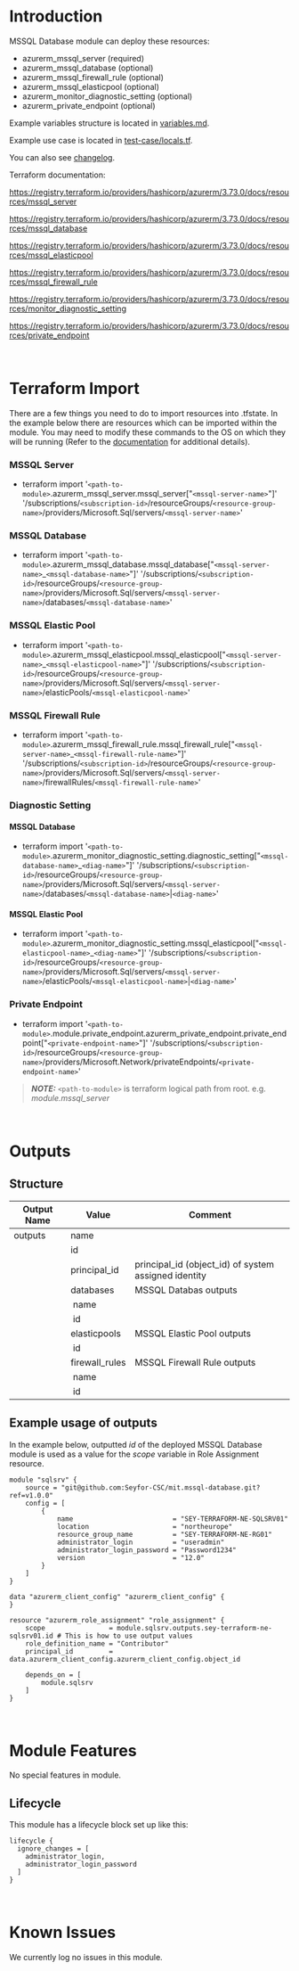 # Introduction
MSSQL Database module can deploy these resources:
* azurerm_mssql_server (required)
* azurerm_mssql_database (optional)
* azurerm_mssql_firewall_rule (optional)
* azurerm_mssql_elasticpool (optional)
* azurerm_monitor_diagnostic_setting (optional)
* azurerm_private_endpoint (optional)

Example variables structure is located in [variables.md](variables.md).

Example use case is located in [test-case/locals.tf](test-case/locals.tf).

You can also see [changelog](changelog.md).

Terraform documentation:

https://registry.terraform.io/providers/hashicorp/azurerm/3.73.0/docs/resources/mssql_server

https://registry.terraform.io/providers/hashicorp/azurerm/3.73.0/docs/resources/mssql_database

https://registry.terraform.io/providers/hashicorp/azurerm/3.73.0/docs/resources/mssql_elasticpool

https://registry.terraform.io/providers/hashicorp/azurerm/3.73.0/docs/resources/mssql_firewall_rule

https://registry.terraform.io/providers/hashicorp/azurerm/3.73.0/docs/resources/monitor_diagnostic_setting

https://registry.terraform.io/providers/hashicorp/azurerm/3.73.0/docs/resources/private_endpoint

&nbsp;

# Terraform Import
There are a few things you need to do to import resources into .tfstate. In the example below there are resources which can be imported within the module. You may need to modify these commands to the OS on which they will be running (Refer to the [documentation](https://developer.hashicorp.com/terraform/cli/commands/import#example-import-into-resource-configured-with-for_each) for additional details).
### MSSQL Server
* terraform import '`<path-to-module>`.azurerm_mssql_server.mssql_server["`<mssql-server-name>`"]' '/subscriptions/`<subscription-id>`/resourceGroups/`<resource-group-name>`/providers/Microsoft.Sql/servers/`<mssql-server-name>`'
### MSSQL Database
* terraform import '`<path-to-module>`.azurerm_mssql_database.mssql_database["`<mssql-server-name>`_`<mssql-database-name>`"]' '/subscriptions/`<subscription-id>`/resourceGroups/`<resource-group-name>`/providers/Microsoft.Sql/servers/`<mssql-server-name>`/databases/`<mssql-database-name>`'
### MSSQL Elastic Pool
* terraform import '`<path-to-module>`.azurerm_mssql_elasticpool.mssql_elasticpool["`<mssql-server-name>`_`<mssql-elasticpool-name>`"]' '/subscriptions/`<subscription-id>`/resourceGroups/`<resource-group-name>`/providers/Microsoft.Sql/servers/`<mssql-server-name>`/elasticPools/`<mssql-elasticpool-name>`'
### MSSQL Firewall Rule
* terraform import '`<path-to-module>`.azurerm_mssql_firewall_rule.mssql_firewall_rule["`<mssql-server-name>`_`<mssql-firewall-rule-name>`"]' '/subscriptions/`<subscription-id>`/resourceGroups/`<resource-group-name>`/providers/Microsoft.Sql/servers/`<mssql-server-name>`/firewallRules/`<mssql-firewall-rule-name>`'
### Diagnostic Setting
#### MSSQL Database
* terraform import '`<path-to-module>`.azurerm_monitor_diagnostic_setting.diagnostic_setting["`<mssql-database-name>`_`<diag-name>`"]' '/subscriptions/`<subscription-id>`/resourceGroups/`<resource-group-name>`/providers/Microsoft.Sql/servers/`<mssql-server-name>`/databases/`<mssql-database-name>`|`<diag-name>`'
#### MSSQL Elastic Pool
* terraform import '`<path-to-module>`.azurerm_monitor_diagnostic_setting.mssql_elasticpool["`<mssql-elasticpool-name>`_`<diag-name>`"]' '/subscriptions/`<subscription-id>`/resourceGroups/`<resource-group-name>`/providers/Microsoft.Sql/servers/`<mssql-server-name>`/elasticPools/`<mssql-elasticpool-name>`|`<diag-name>`'
### Private Endpoint
* terraform import '`<path-to-module>`.module.private_endpoint.azurerm_private_endpoint.private_endpoint["`<private-endpoint-name>`"]' '/subscriptions/`<subscription-id>`/resourceGroups/`<resource-group-name>`/providers/Microsoft.Network/privateEndpoints/`<private-endpoint-name>`'

 > **_NOTE:_** `<path-to-module>` is terraform logical path from root. e.g. _module.mssql\_server_

&nbsp;

# Outputs
## Structure

| Output Name | Value          | Comment                                              |
| ----------- | -------------- | ---------------------------------------------------- |
| outputs     | name           |                                                      |
|             | id             |                                                      |
|             | principal_id   | principal_id (object_id) of system assigned identity |
|             | databases      | MSSQL Databas outputs                                |
|             | &nbsp;name     |                                                      |
|             | &nbsp;id       |                                                      |
|             | elasticpools   | MSSQL Elastic Pool outputs                           |
|             | &nbsp;id       |                                                      |
|             | firewall_rules | MSSQL Firewall Rule outputs                          |
|             | &nbsp;name     |                                                      |
|             | &nbsp;id       |                                                      |


## Example usage of outputs
In the example below, outputted _id_ of the deployed MSSQL Database module is used as a value for the _scope_ variable in Role Assignment resource.
```
module "sqlsrv" {
    source = "git@github.com:Seyfor-CSC/mit.mssql-database.git?ref=v1.0.0"
    config = [
        {
            name                         = "SEY-TERRAFORM-NE-SQLSRV01"
            location                     = "northeurope"
            resource_group_name          = "SEY-TERRAFORM-NE-RG01"
            administrator_login          = "useradmin"
            administrator_login_password = "Password1234"
            version                      = "12.0"
        }
    ]
}

data "azurerm_client_config" "azurerm_client_config" {
}

resource "azurerm_role_assignment" "role_assignment" {
    scope                = module.sqlsrv.outputs.sey-terraform-ne-sqlsrv01.id # This is how to use output values
    role_definition_name = "Contributor"
    principal_id         = data.azurerm_client_config.azurerm_client_config.object_id

    depends_on = [
        module.sqlsrv
    ]
}
```

&nbsp;

# Module Features
No special features in module.
## Lifecycle
This module has a lifecycle block set up like this:
```
lifecycle {
  ignore_changes = [
    administrator_login,
    administrator_login_password
  ]
}
```

&nbsp;

# Known Issues
We currently log no issues in this module.
